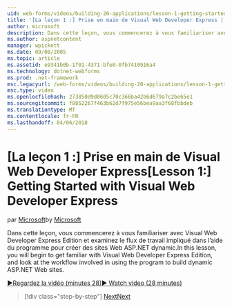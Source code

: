 ```yaml
---
uid: web-forms/videos/building-20-applications/lesson-1-getting-started-with-visual-web-developer-express
title: '[La leçon 1 :] Prise en main de Visual Web Developer Express | Documents Microsoft'
author: microsoft
description: Dans cette leçon, vous commencerez à vous familiariser avec Visual Web Developer Express Edition et examinez le flux de travail impliqué dans l’aide du programme pour générer dyn...
ms.author: aspnetcontent
manager: wpickett
ms.date: 09/08/2005
ms.topic: article
ms.assetid: e9341b0b-1f01-4371-bfe0-0fb7410916a4
ms.technology: dotnet-webforms
ms.prod: .net-framework
msc.legacyurl: /web-forms/videos/building-20-applications/lesson-1-getting-started-with-visual-web-developer-express
msc.type: video
ms.openlocfilehash: 273850d9d0605c70c366ba42b6d679a7c2be65e1
ms.sourcegitcommit: f8852267f463b62d7f975e56bea9aa3f68fbbdeb
ms.translationtype: MT
ms.contentlocale: fr-FR
ms.lasthandoff: 04/06/2018
---
```

<a name="lesson-1-getting-started-with-visual-web-developer-express"></a><span data-ttu-id="0ff23-103">[La leçon 1 :] Prise en main de Visual Web Developer Express</span><span class="sxs-lookup"><span data-stu-id="0ff23-103">[Lesson 1:] Getting Started with Visual Web Developer Express</span></span>
====================
<span data-ttu-id="0ff23-104">par [Microsoft](https://github.com/microsoft)</span><span class="sxs-lookup"><span data-stu-id="0ff23-104">by [Microsoft](https://github.com/microsoft)</span></span>

<span data-ttu-id="0ff23-105">Dans cette leçon, vous commencerez à vous familiariser avec Visual Web Developer Express Edition et examinez le flux de travail impliqué dans l’aide du programme pour créer des sites Web ASP.NET dynamic.</span><span class="sxs-lookup"><span data-stu-id="0ff23-105">In this lesson, you will begin to get familiar with Visual Web Developer Express Edition, and look at the workflow involved in using the program to build dynamic ASP.NET Web sites.</span></span>

[<span data-ttu-id="0ff23-106">&#9654;Regardez la vidéo (minutes 28)</span><span class="sxs-lookup"><span data-stu-id="0ff23-106">&#9654; Watch video (28 minutes)</span></span>](https://channel9.msdn.com/Blogs/ASP-NET-Site-Videos/lesson-1-getting-started-with-visual-web-developer-express)

> [!div class="step-by-step"]
> [<span data-ttu-id="0ff23-107">Next</span><span class="sxs-lookup"><span data-stu-id="0ff23-107">Next</span></span>](lesson-2-creating-a-web-forms-user-interface.md)
